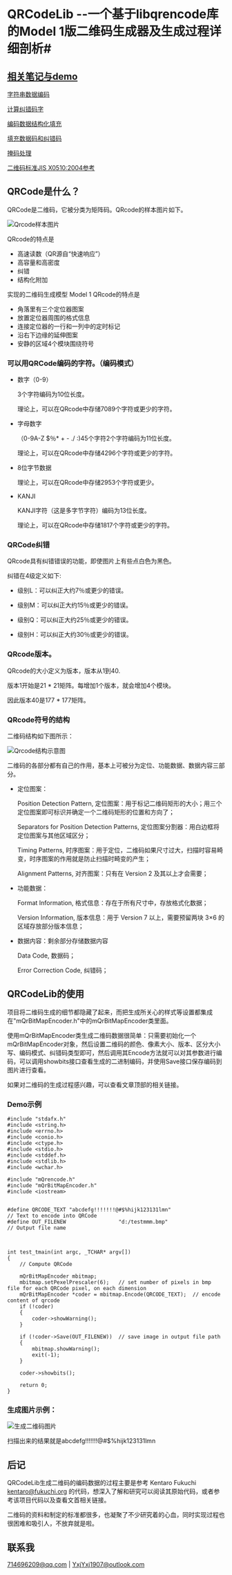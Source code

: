 # QRCodeLib --一个基于libqrencode库的Model 1版二维码生成器及生成过程详细剖析#

## [相关笔记与demo]()

[字符串数据编码](./QR/CodeGenerator.md)

[计算纠错码字](./QR/EccSpec.md)

[编码数据结构化填充](./QR/DataFill.md)

[填充数据码和纠错码](./QR/originaldatafill.md)

[掩码处理](./QR/Maskk.md)

[二维码标准JIS X0510:2004参考](http://www.kikakurui.com/x0/X0510-2004-01.html)

## QRCode是什么？

QRCode是二维码，它被分类为矩阵码。QRcode的样本图片如下。

![Qrcode样本图片](./Images/README/qrPatern.png)

QRcode的特点是

- 高速读数（QR源自“快速响应”）
- 高容量和高密度
- 纠错
- 结构化附加

实现的二维码生成模型 Model 1 QRcode的特点是

- 角落里有三个定位器图案
- 放置定位器周围的格式信息
- 连接定位器的一行和一列中的定时标记
- 沿右下边缘的延伸图案
- 安静的区域4个模块围绕符号

### 可以用QRCode编码的字符。（编码模式）

- 数字（0-9）

	3个字符编码为10位长度。

	理论上，可以在QRcode中存储7089个字符或更少的字符。

- 字母数字

	（0-9A-Z $％* + - ./ :)45个字符2个字符编码为11位长度。

	理论上，可以在QRcode中存储4296个字符或更少的字符。 

- 8位字节数据

	理论上，可以在QRcode中存储2953个字符或更少。

- KANJI 

	KANJI字符（这是多字节字符）编码为13位长度。

	理论上，可以在QRcode中存储1817个字符或更少的字符。

### QRCode纠错

QRcode具有纠错错误的功能，即使图片上有些点白色为黑色。

纠错在4级定义如下:

- 级别L：可以纠正大约7％或更少的错误。

- 级别M：可以纠正大约15％或更少的错误。

- 级别Q：可以纠正大约25％或更少的错误。

- 级别H：可以纠正大约30％或更少的错误。

### QRcode版本。

QRcode的大小定义为版本，版本从1到40. 

版本1开始是21 * 21矩阵。每增加1个版本，就会增加4个模块。

因此版本40是177 * 177矩阵。

###  QRcode符号的结构

二维码结构如下图所示：

![Qrcode结构示意图](./Images/README/QrcodeSymbol.JPG)


二维码的各部分都有自己的作用，基本上可被分为定位、功能数据、数据内容三部分。

- 定位图案： 

	Position Detection Pattern, 定位图案：用于标记二维码矩形的大小；用三个定位图案即可标识并确定一个二维码矩形的位置和方向了；

	Separators for Position Detection Patterns, 定位图案分割器：用白边框将定位图案与其他区域区分；
	
	Timing Patterns, 时序图案：用于定位，二维码如果尺寸过大，扫描时容易畸变，时序图案的作用就是防止扫描时畸变的产生；

	Alignment Patterns, 对齐图案：只有在 Version 2 及其以上才会需要；

- 功能数据： 

	Format Information, 格式信息：存在于所有尺寸中，存放格式化数据；

	Version Information, 版本信息：用于 Version 7 以上，需要预留两块 3×6 的区域存放部分版本信息；

- 数据内容：剩余部分存储数据内容 

	Data Code, 数据码；

	Error Correction Code, 纠错码；


## QRCodeLib的使用

项目将二维码生成的细节都隐藏了起来，而把生成所关心的样式等设置都集成在"mQrBitMapEncoder.h"中的mQrBitMapEncoder类里面。

使用mQrBitMapEncoder类生成二维码数据很简单：只需要初始化一个mQrBitMapEncoder对象，然后设置二维码的颜色、像素大小、版本、区分大小写、编码模式、纠错码类型即可，然后调用其Encode方法就可以对其参数进行编码，可以调用showbits接口查看生成的二进制编码，并使用Save接口保存编码到图片进行查看。

如果对二维码的生成过程感兴趣，可以查看文章顶部的相关链接。

### Demo示例

	#include "stdafx.h"
	#include <string.h>
	#include <errno.h>
	#include <conio.h>
	#include <ctype.h>
	#include <stdio.h>
	#include <stddef.h>
	#include <stdlib.h>
	#include <wchar.h>
	
	#include "mQrencode.h"
	#include "mQrBitMapEncoder.h"
	#include <iostream>
	
	
	#define QRCODE_TEXT "abcdefg!!!!!!!@#$%hijk123131lmn"						// Text to encode into QRCode
	#define OUT_FILENEW					"d:/testmmm.bmp"								// Output file name
	
	
	
	int test_tmain(int argc, _TCHAR* argv[])
	{	
		// Compute QRCode
	
		mQrBitMapEncoder mbitmap;
		mbitmap.setPexelPrescaler(6);	// set number of pixels in bmp file for each QRCode pixel, on each dimension
		mQrBitMapEncoder *coder = mbitmap.Encode(QRCODE_TEXT);	// encode content of qrcode
		if (!coder)
		{
			coder->showWarning();
		}
	
		if (!coder->Save(OUT_FILENEW))	// save image in output file path
		{
			mbitmap.showWarning();
			exit(-1);
		}
		
		coder->showbits();
		
		return 0;
	}

### 生成图片示例：

![生成二维码图片](./Images/README/testmmm.bmp)

扫描出来的结果就是abcdefg!!!!!!!@#$%hijk123131lmn

## 后记

QRCodeLib生成二维码的编码数据的过程主要是参考 Kentaro Fukuchi <kentaro@fukuchi.org> 的代码，想深入了解和研究可以阅读其原始代码，或者参考该项目代码以及查看文首相关链接。

二维码的资料和制定的标准都很多，也凝聚了不少研究着的心血，同时实现过程也很困难和吸引人，不放弃就是啦。

## 联系我

714696209@qq.com | YxjYxj1907@outlook.com

